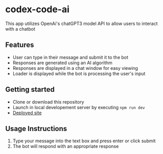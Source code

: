 # codex-code-ai

This app utilizes OpenAi's chatGPT3 model API to allow users to interact with a chatbot

## Features 
- User can type in their message and submit it to the bot 
- Responses are generated using an AI algorithm 
- Responses are displayed in a chat window for easy viewing 
- Loader is displayed while the bot is processing the user's input  

 ## Getting started
 
 - Clone or download this repository    
 - Launch in local developement server by executing `npm run dev`
 - [Deployed site](https://codex-ai-two.vercel.app/)

 ## Usage Instructions 
1. Type your message into the text box and press enter or click submit  
2. The bot will respond with an appropriate response
